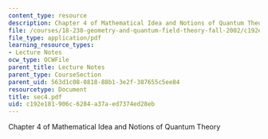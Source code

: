 ```yaml
---
content_type: resource
description: Chapter 4 of Mathematical Idea and Notions of Quantum Theory
file: /courses/18-238-geometry-and-quantum-field-theory-fall-2002/c192e181906c6284a37aed7374ed28eb_sec4.pdf
file_type: application/pdf
learning_resource_types:
- Lecture Notes
ocw_type: OCWFile
parent_title: Lecture Notes
parent_type: CourseSection
parent_uid: 563d1c08-0818-88b1-3e2f-387655c5ee84
resourcetype: Document
title: sec4.pdf
uid: c192e181-906c-6284-a37a-ed7374ed28eb
---
```

Chapter 4 of Mathematical Idea and Notions of Quantum Theory

